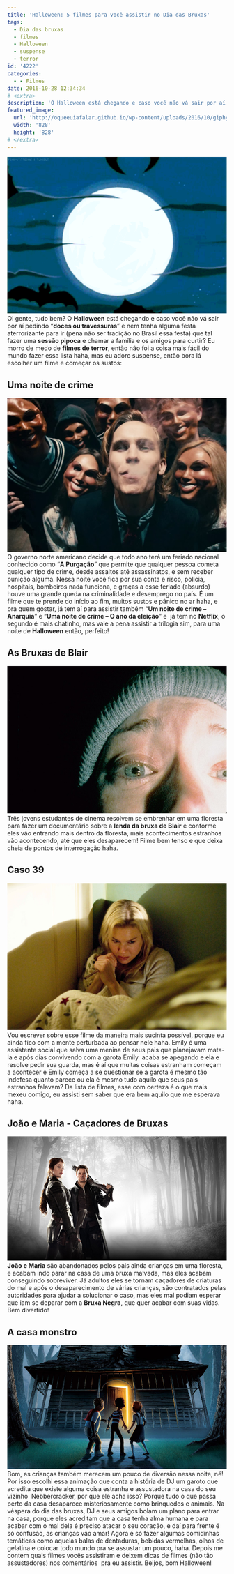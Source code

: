 ```yaml
---
title: 'Halloween: 5 filmes para você assistir no Dia das Bruxas'
tags:
  - Dia das bruxas
  - filmes
  - Halloween
  - suspense
  - terror
id: '4222'
categories:
  - - Filmes
date: 2016-10-28 12:34:34
# <extra>
description: 'O Halloween está chegando e caso você não vá sair por aí pedindo “ doces ou travessuras ” e nem tenha alguma festa aterrorizante para ir, que tal fazer uma'
featured_image: 
  url: 'http://oqueeuiafalar.github.io/wp-content/uploads/2016/10/giphy.gif'
  width: '828'
  height: '828'
# </extra>
---
```


![happy halloween](/wp-content/uploads/2016/10/giphy.gif) Oi gente, tudo bem? O **Halloween** está chegando e caso você não vá sair por aí pedindo “**doces ou travessuras**” e nem tenha alguma festa aterrorizante para ir (pena não ser tradição no Brasil essa festa) que tal fazer uma **sessão pipoca** e chamar a família e os amigos para curtir? Eu morro de medo de **filmes de terror**, então não foi a coisa mais fácil do mundo fazer essa lista haha, mas eu adoro suspense, então bora lá escolher um filme e começar os sustos:

## Uma noite de crime

![The Purgue - movie](/wp-content/uploads/2016/10/filme-uma-noite-de-crime.png) O governo norte americano decide que todo ano terá um feriado nacional conhecido como “**A Purgação**” que permite que qualquer pessoa cometa qualquer tipo de crime, desde assaltos até assassinatos, e sem receber punição alguma. Nessa noite você fica por sua conta e risco, policia, hospitais, bombeiros nada funciona, e graças a esse feriado (absurdo) houve uma grande queda na criminalidade e desemprego no país. É um filme que te prende do início ao fim, muitos sustos e pânico no ar haha, e pra quem gostar, já tem aí para assistir também “**Um noite de crime – Anarquia**” e “**Uma noite de crime – O ano da eleição**” e  já tem no **Netflix**, o segundo é mais chatinho, mas vale a pena assistir a trilogia sim, para uma noite de **Halloween** então, perfeito!

## As Bruxas de Blair

![resenha - as bruxas de blair](/wp-content/uploads/2016/10/filme-as-bruxas-de-blair.jpg) Três jovens estudantes de cinema resolvem se embrenhar em uma floresta para fazer um documentário sobre a **lenda da bruxa de Blair** e conforme eles vão entrando mais dentro da floresta, mais acontecimentos estranhos vão acontecendo, até que eles desaparecem! Filme bem tenso e que deixa cheia de pontos de interrogação haha.

## Caso 39

![Filme - caso 39 ](/wp-content/uploads/2016/10/caso-39-filme.jpg) Vou escrever sobre esse filme da maneira mais sucinta possível, porque eu ainda fico com a mente perturbada ao pensar nele haha. Emily é uma assistente social que salva uma menina de seus pais que planejavam mata-la e após dias convivendo com a garota Emily  acaba se apegando e ela e resolve pedir sua guarda, mas é aí que muitas coisas estranham começam a acontecer e Emily começa a se questionar se a garota é mesmo tão indefesa quanto parece ou ela é mesmo tudo aquilo que seus pais estranhos falavam? Da lista de filmes, esse com certeza é o que mais mexeu comigo, eu assisti sem saber que era bem aquilo que me esperava haha.

## João e Maria - Caçadores de Bruxas

![resenha - caçadores de bruxas - joão e maria](/wp-content/uploads/2016/10/filme-joão-e-maria-caçadores-de-bruxas.jpg) **João e Maria** são abandonados pelos pais ainda crianças em uma floresta, e acabam indo parar na casa de uma bruxa malvada, mas eles acabam conseguindo sobreviver. Já adultos eles se tornam caçadores de criaturas do mal e após o desaparecimento de várias crianças, são contratados pelas autoridades para ajudar a solucionar o caso, mas eles mal podiam esperar que iam se deparar com a **Bruxa Negra**, que quer acabar com suas vidas. Bem divertido!

## A casa monstro

![filme-a-casa-monstro](/wp-content/uploads/2016/10/animação-a-casa-monstro.jpg) Bom, as crianças também merecem um pouco de diversão nessa noite, né! Por isso escolhi essa animação que conta a história de DJ um garoto que acredita que existe alguma coisa estranha e assustadora na casa do seu vizinho  Nebbercracker, por que ele acha isso? Porque tudo o que passa perto da casa desaparece misteriosamente como brinquedos e animais. Na véspera do dia das bruxas, DJ e seus amigos bolam um plano para entrar na casa, porque eles acreditam que a casa tenha alma humana e para acabar com o mal dela é preciso atacar o seu coração, e daí para frente é só confusão, as crianças vão amar! Agora é só fazer algumas comidinhas temáticas como aquelas balas de dentaduras, bebidas vermelhas, olhos de gelatina e colocar todo mundo pra se assustar um pouco, haha. Depois me contem quais filmes vocês assistiram e deixem dicas de filmes (não tão assustadores) nos comentários  pra eu assistir. Beijos, bom Halloween!
